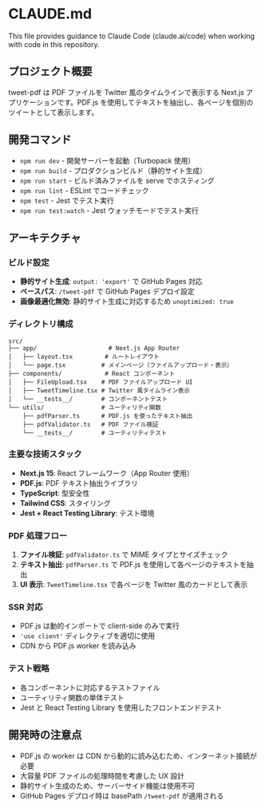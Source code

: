 # CLAUDE.md

This file provides guidance to Claude Code (claude.ai/code) when working with code in this repository.

## プロジェクト概要

tweet-pdf は PDF ファイルを Twitter 風のタイムラインで表示する Next.js アプリケーションです。PDF.js を使用してテキストを抽出し、各ページを個別のツイートとして表示します。

## 開発コマンド

- `npm run dev` - 開発サーバーを起動（Turbopack 使用）
- `npm run build` - プロダクションビルド（静的サイト生成）
- `npm run start` - ビルド済みファイルを serve でホスティング
- `npm run lint` - ESLint でコードチェック
- `npm test` - Jest でテスト実行
- `npm run test:watch` - Jest ウォッチモードでテスト実行

## アーキテクチャ

### ビルド設定

- **静的サイト生成**: `output: 'export'` で GitHub Pages 対応
- **ベースパス**: `/tweet-pdf` で GitHub Pages デプロイ設定
- **画像最適化無効**: 静的サイト生成に対応するため `unoptimized: true`

### ディレクトリ構成

```
src/
├── app/                    # Next.js App Router
│   ├── layout.tsx         # ルートレイアウト
│   └── page.tsx          # メインページ（ファイルアップロード・表示）
├── components/            # React コンポーネント
│   ├── FileUpload.tsx    # PDF ファイルアップロード UI
│   ├── TweetTimeline.tsx # Twitter 風タイムライン表示
│   └── __tests__/        # コンポーネントテスト
└── utils/                # ユーティリティ関数
    ├── pdfParser.ts      # PDF.js を使ったテキスト抽出
    ├── pdfValidator.ts   # PDF ファイル検証
    └── __tests__/        # ユーティリティテスト
```

### 主要な技術スタック

- **Next.js 15**: React フレームワーク（App Router 使用）
- **PDF.js**: PDF テキスト抽出ライブラリ
- **TypeScript**: 型安全性
- **Tailwind CSS**: スタイリング
- **Jest + React Testing Library**: テスト環境

### PDF 処理フロー

1. **ファイル検証**: `pdfValidator.ts` で MIME タイプとサイズチェック
2. **テキスト抽出**: `pdfParser.ts` で PDF.js を使用して各ページのテキストを抽出
3. **UI 表示**: `TweetTimeline.tsx` で各ページを Twitter 風のカードとして表示

### SSR 対応

- PDF.js は動的インポートで client-side のみで実行
- `'use client'` ディレクティブを適切に使用
- CDN から PDF.js worker を読み込み

### テスト戦略

- 各コンポーネントに対応するテストファイル
- ユーティリティ関数の単体テスト
- Jest と React Testing Library を使用したフロントエンドテスト

## 開発時の注意点

- PDF.js の worker は CDN から動的に読み込むため、インターネット接続が必要
- 大容量 PDF ファイルの処理時間を考慮した UX 設計
- 静的サイト生成のため、サーバーサイド機能は使用不可
- GitHub Pages デプロイ時は basePath `/tweet-pdf` が適用される
